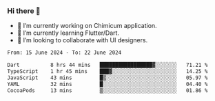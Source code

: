 ### Hi there 👋

<!--
**devcat37/devcat37** is a ✨ _special_ ✨ repository because its `README.md` (this file) appears on your GitHub profile.-->


- 🔭 I’m currently working on Chimicum application.
- 🌱 I’m currently learning Flutter/Dart.
- 👯 I’m looking to collaborate with UI designers.
<!-- - 🤔 I’m looking for help with ... -->

<!--START_SECTION:waka-->

```txt
From: 15 June 2024 - To: 22 June 2024

Dart          8 hrs 44 mins   █████████████████▓░░░░░░░   71.21 %
TypeScript    1 hr 45 mins    ███▓░░░░░░░░░░░░░░░░░░░░░   14.25 %
JavaScript    43 mins         █▒░░░░░░░░░░░░░░░░░░░░░░░   05.97 %
YAML          32 mins         █░░░░░░░░░░░░░░░░░░░░░░░░   04.40 %
CocoaPods     13 mins         ▒░░░░░░░░░░░░░░░░░░░░░░░░   01.86 %
```

<!--END_SECTION:waka-->
